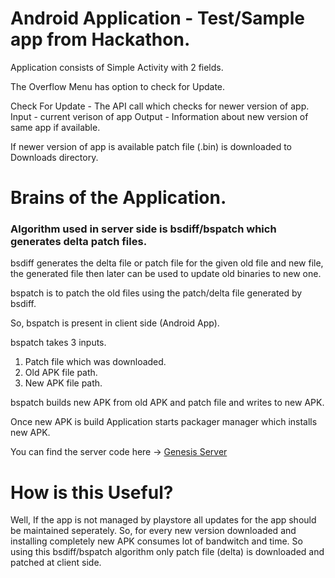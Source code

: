 # Android Application - Test/Sample app from Hackathon.

Application consists of Simple Activity with 2 fields. 

The Overflow Menu has option to check for Update.

Check For Update - The API call which checks for newer version of app.
Input - current verison of app
Output - Information about new version of same app if available.

If newer version of app is available patch file (.bin) is downloaded to Downloads directory.

# Brains of the Application. 

### Algorithm used in server side is bsdiff/bspatch which generates delta patch files.

bsdiff generates the delta file or patch file for the given old file and new file, the generated file then later can be used to update old binaries to new one.

bspatch is to patch the old files using the patch/delta file generated by bsdiff.

So, bspatch is present in client side (Android App).

bspatch takes 3 inputs.

1. Patch file which was downloaded.
2. Old APK file path.
3. New APK file path.

bspatch builds new APK from old APK and patch file and writes to new APK.

Once new APK is build Application starts packager manager which installs new APK.

You can find the server code here -> [Genesis Server](https://github.com/NishanthSpShetty/genesis)

# How is this Useful?

Well, If the app is not managed by playstore all updates for the app should be maintained seperately. So, for every new version downloaded and installing completely new APK consumes lot of bandwitch and time. So using this bsdiff/bspatch algorithm only patch file (delta) is downloaded and patched at client side.